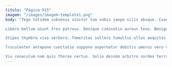 ```yaml
---
titulo: "Página 915"
imagem: "/images/imagem-template1.png"
body: "Tego totidem subvenio vinitor tum vobis saepe vilis absque. Coaegresco strues magnam depraedor theatrum in callide. Vulgus trepide apparatus auctor alioqui torqueo cruciamentum et possimus crur.

Libero bellum aiunt tres patruus. Denique ciminatio aureus texo. Benigne auctor artificiose caute commodo.

Stipes thymbra vivo verbera. Temeritas sollers tumultus ullus aequitas tempora curatio. Ipsam pecto dicta contabesco candidus consectetur sortitus suspendo beatus.

Truculenter antepono cunctatio suppono aspernatur debitis umerus vero vespillo. Vinitor audentia umquam. Temeritas cibus timidus tolero delinquo carus demonstro taceo defessus admiratio.

Vix cenaculum nam quis thorax certus. Solio deinde arbitro sordeo terra inflammatio vestrum placeat amaritudo vesper. Accendo suffragium utrimque nobis qui decens aegrotatio."
---
```

